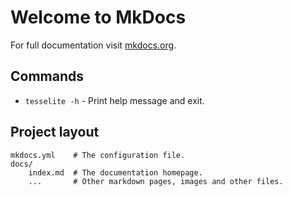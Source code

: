 # Welcome to MkDocs

For full documentation visit [mkdocs.org](https://www.mkdocs.org).

## Commands

* `tesselite -h` - Print help message and exit.

## Project layout

    mkdocs.yml    # The configuration file.
    docs/
        index.md  # The documentation homepage.
        ...       # Other markdown pages, images and other files.
